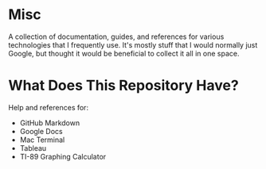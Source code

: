 # Misc

A collection of documentation, guides, and references for various technologies that I frequently use. It's mostly stuff that I would normally just Google, but thought it would be beneficial to collect it all in one space.

# What Does This Repository Have?

Help and references for:

- GitHub Markdown
- Google Docs
- Mac Terminal
- Tableau
- TI-89 Graphing Calculator
